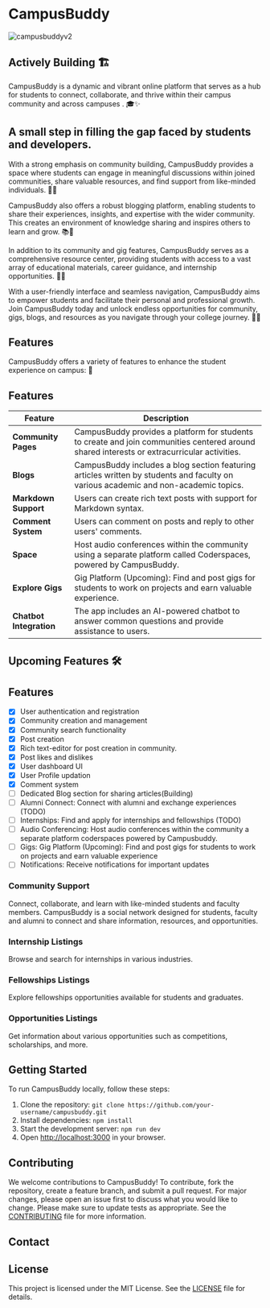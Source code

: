# CampusBuddy

![campusbuddyv2](https://socialify.git.ci/mrExplorist/campusbuddyv2/image?description=1&descriptionEditable=An%20%20ultimate%20platform%20designed%20to%20empower%20students%20%F0%9F%9A%80%20with%20a%20rich%20array%20of%20features%2C%20fostering%20connectivity%20and%20%20collaboration.%20Actively%20Building%20%F0%9F%8F%97&font=Raleway&forks=1&issues=1&name=1&owner=1&pattern=Floating%20Cogs&pulls=1&stargazers=1&theme=Light)

## Actively Building 🏗️

CampusBuddy is a dynamic and vibrant online platform that serves as a hub for students to connect, collaborate, and thrive within their campus community and across campuses . 🎓✨

## A small step in filling the gap faced by students and developers.

With a strong emphasis on community building, CampusBuddy provides a space where students can engage in meaningful discussions within joined communities, share valuable resources, and find support from like-minded individuals. 🤝🌟

CampusBuddy also offers a robust blogging platform, enabling students to share their experiences, insights, and expertise with the wider community. This creates an environment of knowledge sharing and inspires others to learn and grow. 📚📝

In addition to its community and gig features, CampusBuddy serves as a comprehensive resource center, providing students with access to a vast array of educational materials, career guidance, and internship opportunities. 🎯🌐

With a user-friendly interface and seamless navigation, CampusBuddy aims to empower students and facilitate their personal and professional growth. Join CampusBuddy today and unlock endless opportunities for community, gigs, blogs, and resources as you navigate through your college journey. 🚀🔗

## Features

CampusBuddy offers a variety of features to enhance the student experience on campus: :rocket:

## Features

| Feature                 | Description                                                                                                                                 |
| ----------------------- | ------------------------------------------------------------------------------------------------------------------------------------------- |
| **Community Pages**     | CampusBuddy provides a platform for students to create and join communities centered around shared interests or extracurricular activities. |
| **Blogs**               | CampusBuddy includes a blog section featuring articles written by students and faculty on various academic and non-academic topics.         |
| **Markdown Support**    | Users can create rich text posts with support for Markdown syntax.                                                                          |
| **Comment System**      | Users can comment on posts and reply to other users' comments.                                                                              |
| **Space**               | Host audio conferences within the community using a separate platform called Coderspaces, powered by CampusBuddy.                           |
| **Explore Gigs**        | Gig Platform (Upcoming): Find and post gigs for students to work on projects and earn valuable experience.                                  |
| **Chatbot Integration** | The app includes an AI-powered chatbot to answer common questions and provide assistance to users.                                          |

## Upcoming Features :hammer_and_wrench:

## Features

- [x] User authentication and registration
- [x] Community creation and management
- [x] Community search functionality
- [x] Post creation
- [x] Rich text-editor for post creation in community.
- [x] Post likes and dislikes
- [x] User dashboard UI
- [x] User Profile updation
- [x] Comment system
- [ ] Dedicated Blog section for sharing articles(Building)
- [ ] Alumni Connect: Connect with alumni and exchange experiences (TODO)
- [ ] Internships: Find and apply for internships and fellowships (TODO)
- [ ] Audio Conferencing: Host audio conferences within the community a separate platform coderspaces powered by Campusbuddy.
- [ ] Gigs: Gig Platform (Upcoming): Find and post gigs for students to work on projects and earn valuable experience
- [ ] Notifications: Receive notifications for important updates

<!-- - [ ] Chat and Messaging: Communicate with other users in real-time (TODO)
- [ ] Events: Create and manage community events
- [ ] Idea Sharing: Share ideas and engage in discussions (TODO) -->
<!--

### Alumni Connect

- Connect with alumni and learn about their career paths, get advice on job searching and career development.
- Alumni Directory
- Mentorship Program
- Alumni Events -->

### Community Support

Connect, collaborate, and learn with like-minded students and faculty members. CampusBuddy is a social network designed for students, faculty and alumni to connect and share information, resources, and opportunities.

### Internship Listings

Browse and search for internships in various industries.

### Fellowships Listings

Explore fellowships opportunities available for students and graduates.

### Opportunities Listings

Get information about various opportunities such as competitions, scholarships, and more.

## Getting Started

To run CampusBuddy locally, follow these steps:

1. Clone the repository: `git clone https://github.com/your-username/campusbuddy.git`
2. Install dependencies: `npm install`
3. Start the development server: `npm run dev`
4. Open [http://localhost:3000](http://localhost:3000) in your browser.

## Contributing

We welcome contributions to CampusBuddy! To contribute, fork the repository, create a feature branch, and submit a pull request. For major changes, please open an issue first to discuss what you would like to change. Please make sure to update tests as appropriate. See the [CONTRIBUTING](CONTRIBUTING.md) file for more information.

## Contact

## License

This project is licensed under the MIT License. See the [LICENSE](LICENSE.md) file for details.
